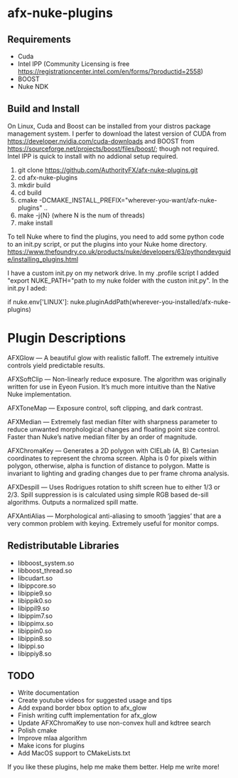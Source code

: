 ﻿afx-nuke-plugins
================

Requirements
------------
* Cuda
* Intel IPP (Community Licensing is free https://registrationcenter.intel.com/en/forms/?productid=2558)
* BOOST
* Nuke NDK

Build and Install
-----------------

On Linux, Cuda and Boost can be installed from your distros package management system. I perfer to download the latest version of CUDA from https://developer.nvidia.com/cuda-downloads and BOOST from https://sourceforge.net/projects/boost/files/boost/; though not required.  Intel IPP is quick to install with no addional setup required.

1. git clone https://github.com/AuthorityFX/afx-nuke-plugins.git
2. cd afx-nuke-plugins
3. mkdir build
4. cd build
5. cmake -DCMAKE_INSTALL_PREFIX="wherever-you-want/afx-nuke-plugins" ..
6. make -j{N} (where N is the num of threads)
7. make install

To tell Nuke where to find the plugins, you need to add some python code to an init.py script, or put the plugins into your Nuke home directory. https://www.thefoundry.co.uk/products/nuke/developers/63/pythondevguide/installing_plugins.html

I have a custom init.py on my network drive. In my .profile script I added "export NUKE_PATH="path to my nuke folder with the custon init.py".  In the init.py I aded:

if nuke.env['LINUX']:
        nuke.pluginAddPath(wherever-you-installed/afx-nuke-plugins)

Plugin Descriptions
===================

AFXGlow — A beautiful glow with realistic falloff.  The extremely intuitive controls yield predictable results.

AFXSoftClip — Non-linearly reduce exposure.  The algorithm was originally written for use in Eyeon Fusion.  It’s much more intuitive than the Native Nuke implementation.

AFXToneMap — Exposure control, soft clipping, and dark contrast.

AFXMedian — Extremely fast median filter with sharpness parameter to reduce unwanted morphological changes and floating point size control.  Faster than Nuke’s native median filter by an order of magnitude.

AFXChromaKey — Generates a 2D polygon with CIELab (A, B) Cartesian coordinates to represent the chroma screen.  Alpha is 0 for pixels within polygon, otherwise, alpha is function of distance to polygon.  Matte is invariant to lighting and grading changes due to per frame chroma analysis.

AFXDespill — Uses Rodrigues rotation to shift screen hue to either 1/3 or 2/3.  Spill suppression is is calculated using simple RGB based de-sill algorithms. Outputs a normalized spill matte.

AFXAntiAlias — Morphological anti-aliasing to smooth ‘jaggies’ that are a very common problem with keying. Extremely useful for monitor comps.


Redistributable Libraries
-------------------------

* libboost_system.so
* libboost_thread.so
* libcudart.so
* libippcore.so
* libippie9.so
* libippik0.so
* libippil9.so
* libippim7.so
* libippimx.so
* libippin0.so
* libippin8.so
* libippi.so
* libippiy8.so

TODO
--------------------------------------------------

* Write documentation
* Create youtube videos for suggested usage and tips
* Add expand border bbox option to afx_glow
* Finish writing cufft implementation for afx_glow
* Update AFXChromaKey to use non-convex hull and kdtree search
* Polish cmake
* Improve mlaa algorithm
* Make icons for plugins
* Add MacOS support to CMakeLists.txt

If you like these plugins, help me make them better. Help me write more!